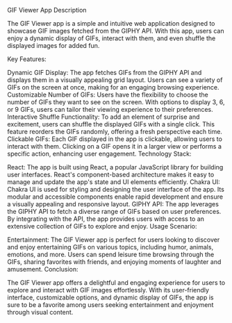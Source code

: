 GIF Viewer App Description

The GIF Viewer app is a simple and intuitive web application designed to showcase GIF images fetched from the GIPHY API. With this app, users can enjoy a dynamic display of GIFs, interact with them, and even shuffle the displayed images for added fun.

Key Features:

Dynamic GIF Display: The app fetches GIFs from the GIPHY API and displays them in a visually appealing grid layout. Users can see a variety of GIFs on the screen at once, making for an engaging browsing experience.
Customizable Number of GIFs: Users have the flexibility to choose the number of GIFs they want to see on the screen. With options to display 3, 6, or 9 GIFs, users can tailor their viewing experience to their preferences.
Interactive Shuffle Functionality: To add an element of surprise and excitement, users can shuffle the displayed GIFs with a single click. This feature reorders the GIFs randomly, offering a fresh perspective each time.
Clickable GIFs: Each GIF displayed in the app is clickable, allowing users to interact with them. Clicking on a GIF opens it in a larger view or performs a specific action, enhancing user engagement.
Technology Stack:

React: The app is built using React, a popular JavaScript library for building user interfaces. React's component-based architecture makes it easy to manage and update the app's state and UI elements efficiently.
Chakra UI: Chakra UI is used for styling and designing the user interface of the app. Its modular and accessible components enable rapid development and ensure a visually appealing and responsive layout.
GIPHY API: The app leverages the GIPHY API to fetch a diverse range of GIFs based on user preferences. By integrating with the API, the app provides users with access to an extensive collection of GIFs to explore and enjoy.
Usage Scenario:

Entertainment: The GIF Viewer app is perfect for users looking to discover and enjoy entertaining GIFs on various topics, including humor, animals, emotions, and more. Users can spend leisure time browsing through the GIFs, sharing favorites with friends, and enjoying moments of laughter and amusement.
Conclusion:

The GIF Viewer app offers a delightful and engaging experience for users to explore and interact with GIF images effortlessly. With its user-friendly interface, customizable options, and dynamic display of GIFs, the app is sure to be a favorite among users seeking entertainment and enjoyment through visual content.

